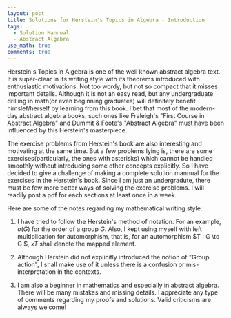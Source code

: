 ```yaml
---
layout: post
title: Solutions for Herstein's Topics in Algebra - Introduction
tags:
  - Solution Mannual
  - Abstract Algebra
use_math: true
comments: true
---
```


Herstein's Topics in Algebra is one of the well known abstract algebra text. It is super-clear in its writing style with its theorems introduced with enthusiastic motivations. Not too wordy, but not so compact that it misses important details. Although it is not an easy read, but any undergraduate drilling in math(or even beginning graduates) will definitely benefit himslef/herself by learning from this book. I bet that most of the modern-day abstract algebra books, such ones like Fraleigh's "First Course in Abstract Algebra" and Dummit & Foote's "Abstract Algebra" must have been influenced by this Herstein's masterpiece. 

The exercise problems from Herstein's book are also interesting and motivating at the same time. But a few problems lying is, there are some exercises(particularly, the ones with asterisks) which cannot be handled smoothly without introducing some other concepts explicitly. So I have decided to give a challenge of making a complete solution mannual for the exercises in the Herstein's book. Since I am just an undergradute, there must be few more better ways of solving the exercise problems. I will readily post a pdf for each sections at least once in a week. 

Here are some of the notes regarding my mathematical writing style:

1. I have tried to follow the Herstein's method of notation. For an example, $o(G)$ for the order of a group $G$. Also, I kept using myself with left multiplication for automorphism, that is, for an automorphism $T : G \to G $, $xT$ shall denote the mapped element.

2. Although Herstein did not explicitly introduced the notion of "Group action", I shall make use of it unless there is a confusion or mis-interpretation in the contexts.

3. I am also a beginner in mathematics and especially in abstract algebra. There will be many mistakes and missing details. I appreciate any type of comments regarding my proofs and solutions. Valid criticisms are always welcome!




